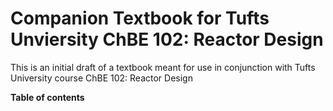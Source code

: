 # Companion Textbook for Tufts Unviersity ChBE 102: Reactor Design

This is an initial draft of a textbook meant for use in conjunction with Tufts University course ChBE 102: Reactor Design

**Table of contents**

```{tableofcontents}
```
